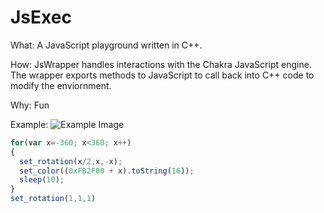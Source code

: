 # JsExec #

What: A JavaScript playground written in C++.

How: JsWrapper handles interactions with the Chakra JavaScript engine. The wrapper exports methods to JavaScript to call back into C++ code to modify the enviornment.

Why: Fun

Example:
![Example Image](http://i.imgur.com/J6mzz6c.png)
```javascript
for(var x=-360; x<360; x++)
{
  set_rotation(x/2,x,-x);
  set_color((0xFB2F00 + x).toString(16));
  sleep(10);
}
set_rotation(1,1,1)
```
